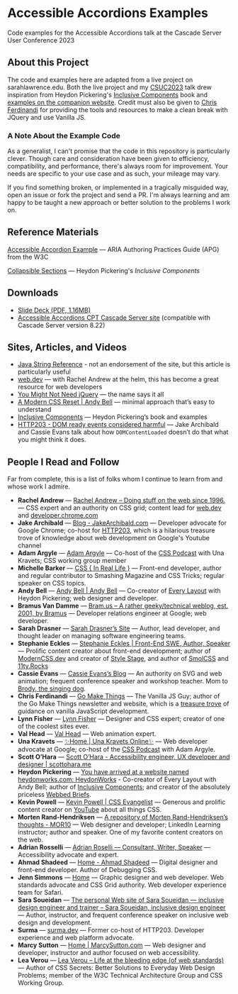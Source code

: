 # Accessible Accordions Examples

Code examples for the Accessible Accordions talk at the Cascade Server User Conference 2023

## About this Project

The code and examples here are adapted from a live project on sarahlawrence.edu. Both the live project and my [CSUC2023](https://conference.hannonhill.com/) talk drew inspiration from Heydon Pickering's [Inclusive Components](http://book.inclusive-components.design/) book and [examples on the companion website](https://inclusive-components.design/collapsible-sections/). Credit must also be given to [Chris Ferdinandi](https://gomakethings.com/) for providing the tools and resources to make a clean break with JQuery and use Vanilla JS.

### A Note About the Example Code

As a generalist, I can't promise that the code in this repository is particularly clever. Though care and consideration have been given to efficiency, compatibility, and performance, there's always room for improvement. Your needs are specific to your use case and as such, your mileage may vary.

If you find something broken, or implemented in a tragically misguided way, open an issue or fork the project and send a PR. I'm always learning and am happy to be taught a new approach or better solution to the problems I work on.

## Reference Materials

[Accessible Accordion Example](https://www.w3.org/WAI/ARIA/apg/example-index/accordion/accordion) — ARIA Authoring Practices Guide (APG) from the W3C

[Collapsible Sections](https://inclusive-components.design/collapsible-sections/) — Heydon Pickering's *Inclusive Components*

## Downloads

* [Slide Deck (PDF, 1.16MB)](https://github.com/wjoell/accessible-accordions-csuc2023/blob/main/slides/accessible-accordions-winston-churchill-joell.pdf)
* [Accessible Accordions CPT Cascade Server site](https://github.com/wjoell/accessible-accordions-csuc2023/blob/main/cascade/Accessible%20Accordions%20CPT.csse.zip) (compatible with Cascade Server version 8.22)

## Sites, Articles, and Videos

* [Java String Reference](https://www.w3schools.com/java/java_ref_string.asp) - not an endorsement of the site, but this article is particularly useful
* [web.dev](https://web.dev/) — with Rachel Andrew at the helm, this has become a great resource for web developers
* [You Might Not Need jQuery](https://youmightnotneedjquery.com/) — the name says it all
* [A Modern CSS Reset | Andy Bell](https://andy-bell.co.uk/a-modern-css-reset/) — minimal approach that’s easy to understand
* [Inclusive Components](https://inclusive-components.design/) — Heydon Pickering’s book and examples
* [HTTP203 - DOM ready events considered harmful](https://www.youtube.com/watch?v=_iq1fPjeqMQ&list=PLNYkxOF6rcIAKIQFsNbV0JDws_G_bnNo9&index=6) — Jake Archibald and Cassie Evans talk about how `DOMContentLoaded` doesn’t do that what you might think it does.

## People I Read and Follow

Far from complete, this is a list of folks whom I continue to learn from and whose work I admire.

* **Rachel Andrew** — [Rachel Andrew – Doing stuff on the web since 1996.](https://rachelandrew.co.uk/) — CSS expert and an authority on CSS grid; content lead for [web.dev](https://web.dev) and [developer.chrome.com](https://developer.chrome.com)
* **Jake Archibald** — [Blog - JakeArchibald.com](https://jakearchibald.com/) — Developer advocate for Google Chrome; co-host for [HTTP203](https://www.youtube.com/playlist?list=PLNYkxOF6rcIAKIQFsNbV0JDws_G_bnNo9), which is a hilarious treasure trove of knowledge about web development on Google's Youtube channel
* **Adam Argyle** — [Adam Argyle](https://nerdy.dev/) — Co-host of the [CSS Podcast](https://thecsspodcast.libsyn.com/) with Una Kravets; CSS working group member
* **Michelle Barker** — [CSS { In Real Life }](https://css-irl.info/) — Front-end developer, author and regular contributor to Smashing Magazine and CSS Tricks; regular speaker on CSS topics.
* **Andy Bell** — [Andy Bell | Andy Bell](https://andy-bell.co.uk/) — Co-creator of [Every Layout](https://every-layout.dev/) with Heydon Pickering; web designer and developer.
* **Bramus Van Damme** — [Bram.us – A rather geeky/technical weblog, est. 2001, by Bramus](https://www.bram.us/) — Developer relations engineer at Google; web developer.
* **Sarah Drasner** — [Sarah Drasner’s Site](https://sarahdrasnerdesign.com/) — Author, lead developer, and thought leader on managing software engineering teams.
* **Stephanie Eckles** — [Stephanie Eckles | Front-End SWE, Author, Speaker](https://thinkdobecreate.com/) — Prolific content creator about front-end development; author of  [ModernCSS.dev](https://moderncss.dev/) and creator of [Style Stage](https://stylestage.dev/), and author of  [SmolCSS](https://smolcss.dev/) and [11ty.Rocks](https://11ty.rocks/)
* **Cassie Evans** — [Cassie Evans’s Blog](https://www.cassie.codes/) — An authority on SVG and web animation; frequent conference speaker and workshop teacher. Mom to [Brody, the singing dog](https://twitter.com/cassiecodes/status/1355130664945917955?lang=en).
* **Chris Ferdinandi** — [Go Make Things](https://gomakethings.com/) — The Vanilla JS Guy; author of the Go Make Things newsletter and website, which is a [treasure trove](https://gomakethings.com/articles/) of guidance on vanilla JavaScript development.
* **Lynn Fisher** — [Lynn Fisher](https://lynnandtonic.com/) — Designer and CSS expert; creator of one of the coolest sites ever.
* **Val Head** — [Val Head](https://valhead.com/) — Web animation expert.
* **Una Kravets** — [✨Home | Una Kravets Online✨](https://una.im/) — Web developer advocate at Google; co-host of the [CSS Podcast](https://thecsspodcast.libsyn.com/) with Adam Argyle.
* **Scott O’Hara** — [Scott O’Hara - Accessibility engineer, UX developer and designer | scottohara.me](https://www.scottohara.me/)
* **Heydon Pickering** — [You have arrived at a website named heydonworks.com: HeydonWorks](https://heydonworks.com/) - Co-creator of Every Layout with Andy Bell; author of [Inclusive Components](https://inclusive-components.design/); and creator of the absolutely priceless [Webbed Briefs](https://briefs.video/).
* **Kevin Powell** — [Kevin Powell | CSS Evangelist](https://www.kevinpowell.co/) — Generous and prolific content creator on [YouTube](https://www.youtube.com/kevinpowell) about all things CSS.
* **Morten Rand-Hendriksen** — [A repository of Morten Rand-Hendriksen’s thoughts - MOR10](https://mor10.com/) — Web designer and developer; LinkedIn Learning instructor; author and speaker. One of my favorite content creators on the web.
* **Adrian Rosselli** — [Adrian Roselli — Consultant, Writer, Speaker](https://adrianroselli.com/) — Accessibility advocate and expert.
* **Ahmad Shadeed** — [Home - Ahmad Shadeed](https://ishadeed.com/) — Digital designer and front-end developer. Author of Debugging CSS.
* **Jenn Simmons** — [Home](https://jensimmons.com/) — Graphic designer and web developer. Web standards advocate and CSS Grid authority. Web developer experience team for Safari.
* **Sara Soueidan** — [The personal Web site of Sara Soueidan — inclusive design engineer and trainer – Sara Soueidan, inclusive design engineer](https://www.sarasoueidan.com/) — Author, instructor, and frequent conference speaker on inclusive web design and development.
* **Surma** — [surma.dev](https://surma.dev/) — Former co-host of HTTP203. Developer experience and web platform advocate.
* **Marcy Sutton** — [Home | MarcySutton.com](https://marcysutton.com/) — Web designer and developer, instructor and author focused on web accessibility.
* **Lea Verou** — [Lea Verou – Life at the bleeding edge (of web standards)](https://lea.verou.me/) — Author of CSS Secrets: Better Solutions to Everyday Web Design Problems; member of the W3C Technical Architecture Group and CSS Working Group.
